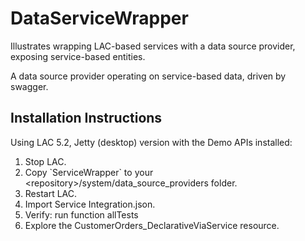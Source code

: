 # DataServiceWrapper
Illustrates wrapping LAC-based services with a data source provider, exposing service-based entities.

A data source provider operating on service-based data, driven by swagger.

<h2>Installation Instructions</h2>
Using LAC 5.2, Jetty (desktop) version with the Demo APIs installed:
<ol>
  <li>
    Stop LAC.
  </li>
  <li>
    Copy `ServiceWrapper` to your &lt;repository&gt;/system/data_source_providers folder.
  </li>
  <li>
    Restart LAC.
  </li>
  <li>
    Import Service Integration.json.
  </li>
  <li>
    Verify: run function allTests
  </li>
  <li>
    Explore the CustomerOrders_DeclarativeViaService resource.
  </li>
</ol>
